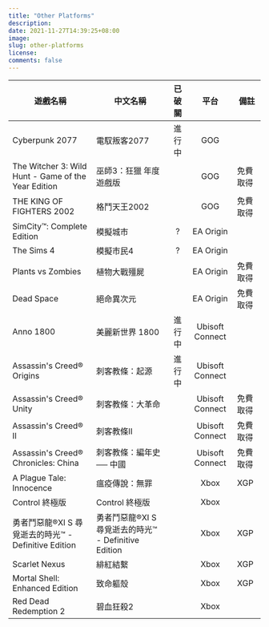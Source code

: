 ```yaml
---
title: "Other Platforms"
description: 
date: 2021-11-27T14:39:25+08:00
image: 
slug: other-platforms
license: 
comments: false
---
```

| 遊戲名稱                                                | 中文名稱                                     | 已破關 | 平台              | 備註   |
|-----------------------------------------------------|------------------------------------------|:---:|:---------------:|------|
| Cyberpunk 2077                                      | 電馭叛客2077                                 | 進行中 | GOG             |      |
| The Witcher 3: Wild Hunt - Game of the Year Edition | 巫師3：狂獵 年度遊戲版                             |     | GOG             | 免費取得 |
| THE KING OF FIGHTERS 2002                           | 格鬥天王2002                                 |     | GOG             | 免費取得 |
| SimCity™: Complete Edition                          | 模擬城市                                     | ?   | EA Origin       |      |
| The Sims 4                                          | 模擬市民4                                    | ?   | EA Origin       |      |
| Plants vs Zombies                                   | 植物大戰殭屍                                   |     | EA Origin       | 免費取得 |
| Dead Space                                          | 絕命異次元                                    |     | EA Origin       | 免費取得 |
| Anno 1800                                           | 美麗新世界 1800                               | 進行中 | Ubisoft Connect |      |
| Assassin's Creed® Origins                           | 刺客教條：起源                                  | 進行中 | Ubisoft Connect |      |
| Assassin's Creed® Unity                             | 刺客教條：大革命                                 |     | Ubisoft Connect | 免費取得 |
| Assassin's Creed® II                                | 刺客教條II                                   |     | Ubisoft Connect | 免費取得 |
| Assassin's Creed® Chronicles: China                 | 刺客教條：編年史── 中國                            |     | Ubisoft Connect | 免費取得 |
| A Plague Tale: Innocence                            | 瘟疫傳說：無罪                                  |     | Xbox            | XGP  |
| Control 終極版                                         | Control 終極版                              |     | Xbox            |      |
| 勇者鬥惡龍®XI S 尋覓逝去的時光™ - Definitive Edition            | 勇者鬥惡龍®XI S 尋覓逝去的時光™ - Definitive Edition |     | Xbox            | XGP  |
| Scarlet Nexus                                       | 緋紅結繫                                     |     | Xbox            | XGP  |
| Mortal Shell: Enhanced Edition                      | 致命軀殼                                     |     | Xbox            | XGP  |
| Red Dead Redemption 2                               | 碧血狂殺2                                    |     | Xbox            |